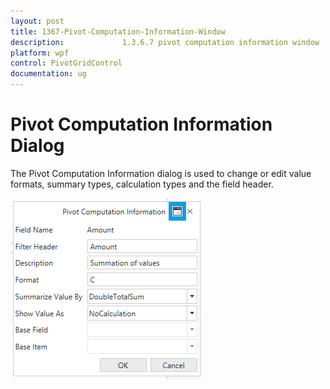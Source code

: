 ```yaml
---
layout: post
title: 1367-Pivot-Computation-Information-Window
description:             1.3.6.7 pivot computation information window
platform: wpf
control: PivotGridControl
documentation: ug
---
```


# Pivot Computation Information Dialog

The Pivot Computation Information dialog is used to change or edit value formats, summary types, calculation types and the field header.

![](PivotSchemaDesigner-Images/PivotComputationWindow.png)